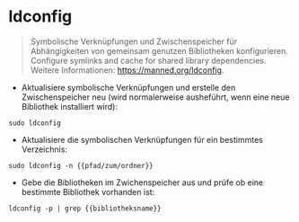 # ldconfig

> Symbolische Verknüpfungen und Zwischenspeicher für Abhängigkeiten von gemeinsam genutzen Bibliotheken konfigurieren.
> Configure symlinks and cache for shared library dependencies.
> Weitere Informationen: <https://manned.org/ldconfig>.

- Aktualisiere symbolische Verknüpfungen und erstelle den Zwischenspeicher neu (wird normalerweise ausheführt, wenn eine neue Bibliothek installiert wird):

`sudo ldconfig`

- Aktualisiere die symbolischen Verknüpfungen für ein bestimmtes Verzeichnis:

`sudo ldconfig -n {{pfad/zum/ordner}}`

- Gebe die Bibliotheken im Zwichenspeicher aus und prüfe ob eine bestimmte Bibliothek vorhanden ist:

`ldconfig -p | grep {{bibliotheksname}}`
